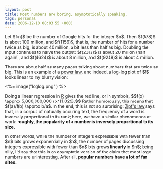 ```yaml
---
layout: post
title: Most numbers are boring, asymptotically speaking.
tags: personal
date: 2006-12-10 08:03:55 +0000
---
```


<p>Let $f(n)$ be the number of Google hits for the integer $n$.  Then $f(578)$ is about 100 million, and $f(1156)$, that is, the number of hits for a number twice as big, is about 40 million, a bit less than half as big.  Doubling the input continues to halve the output: $f(2312)$ is about 20 million (half again!), and $f(4624)$ is about 8 million, and $f(9248)$ is about 4 million.</p>

<p>There are about half as many pages talking about numbers that are twice as big.  This is an example of a <a href="http://en.wikipedia.org/wiki/Power_law">power law</a>, and indeed, a log-log plot of $f$ looks linear to my blurry vision:</p>

<p>
<%= image("loglog.png" ) %>
</p>

<p>Doing a linear regression in <a href="http://www.r-project.org/">R</a> gives the red line, or in symbols, $$f(x) \approx 5,800,000,000 / x^{1.029}.$$
Rather humorously, this means that $f(a)/f(b) \approx b/a$.  In the end, this is not so surprising: <a href="http://en.wikipedia.org/wiki/Zipf's_law">Zipf's law</a> says that, in a corpus of naturally occuring text, the frequency of a word is inversely proportional to its rank; here, we have a similar phenomenon at work: <b>roughly, the popularity of a number is inversely proportional to its size.</b></p>

<p>In other words, while the number of integers expressible with fewer than $n$ bits grows exponentially in $n$, the number of pages discussing integers expressible with fewer than $n$ bits grows <b>linearly</b> in $n$; being silly, I'd say that this is an asymptotic version of the claim that most large numbers are uninteresting.  After all, <b>popular numbers have a lot of fan sites.</b></p>


